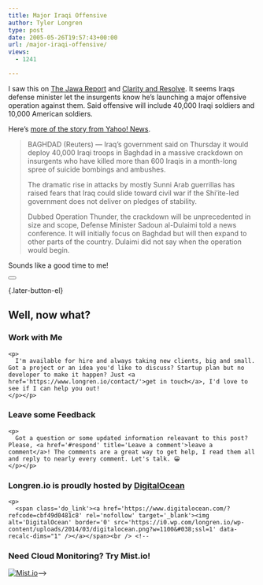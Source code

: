 ```yaml
---
title: Major Iraqi Offensive
author: Tyler Longren
type: post
date: 2005-05-26T19:57:43+00:00
url: /major-iraqi-offensive/
views:
  - 1241

---
```

I saw this on [The Jawa Report][1] and [Clarity and Resolve][2]. It seems Iraqs defense minister let the insurgents know he&#8217;s launching a major offensive operation against them. Said offensive will include 40,000 Iraqi soldiers and 10,000 American soldiers.

Here&#8217;s [more of the story from Yahoo! News][3].

> BAGHDAD (Reuters) — Iraq&#8217;s government said on Thursday it would deploy 40,000 Iraqi troops in Baghdad in a massive crackdown on insurgents who have killed more than 600 Iraqis in a month-long spree of suicide bombings and ambushes.
> 
> The dramatic rise in attacks by mostly Sunni Arab guerrillas has raised fears that Iraq could slide toward civil war if the Shi&#8217;ite-led government does not deliver on pledges of stability.
> 
> Dubbed Operation Thunder, the crackdown will be unprecedented in size and scope, Defense Minister Sadoun al-Dulaimi told a news conference. It will initially focus on Baghdad but will then expand to other parts of the country. Dulaimi did not say when the operation would begin. 

Sounds like a good time to me! 

<div class="wpulike wpulike-default " >
  <div class="wp_ulike_general_class wp_ulike_is_not_liked">
    <button type="button"
					aria-label="Like Button"
					data-ulike-id="1899"
					data-ulike-nonce="583928be77"
					data-ulike-type="likeThis"
					data-ulike-template="wpulike-default"
					data-ulike-display-likers="0"
					data-ulike-disable-pophover="0"
					class="wp_ulike_btn wp_ulike_put_image wp_likethis_1899"></button><span class="count-box"></span>
  </div>
</div>

[][4]{.later-button-el}

<div class='what-next'>
  <h2>
    Well, now what?
  </h2>
  
  <div class='hire'>
    <h3>
      Work with Me
    </h3>
    
    <p>
      I'm available for hire and always taking new clients, big and small. Got a project or an idea you'd like to discuss? Startup plan but no developer to make it happen? Just <a href='https://www.longren.io/contact/'>get in touch</a>, I'd love to see if I can help you out!
    </p></p>
  </div>
  
  <div class='hire'>
    <h3>
      Leave some Feedback
    </h3>
    
    <p>
      Got a question or some updated information releavant to this post? Please, <a href='#respond' title='Leave a comment'>leave a comment</a>! The comments are a great way to get help, I read them all and reply to nearly every comment. Let's talk. 😀
    </p></p>
  </div>
  
  <div class='now-what-bottom-ad'>
    <h3>
      Longren.io is proudly hosted by <a href='https://www.digitalocean.com/?refcode=cbf49d0481c8'>DigitalOcean</a>
    </h3>
    
    <p>
      <span class='do_link'><a href='https://www.digitalocean.com/?refcode=cbf49d0481c8' rel='nofollow' target='_blank'><img alt='DigitalOcean' border='0' src='https://i0.wp.com/longren.io/wp-content/uploads/2014/03/digitalocean.png?w=1100&#038;ssl=1' data-recalc-dims="1" /></a></span><br /> <!--

<h3>Need Cloud Monitoring? Try Mist.io!</h3>

<span class='do_link'><a href='http://mist.io/?ref=tyler' rel='nofollow' target='_blank'><img alt='Mist.io' border='0' src='https://i0.wp.com/longren.io/wp-content/uploads/2014/04/mistio.jpg?w=1100&#038;ssl=1' data-recalc-dims="1"></a></span>--></div> </div>

 [1]: http://mypetjawa.mu.nu/archives/084132.php
 [2]: http://clarityandresolve.com/archives/2005/05/iraqi_blitzkrie.php
 [3]: http://news.yahoo.com/s/nm/20050526/wl_nm/iraq_dc
 [4]: #